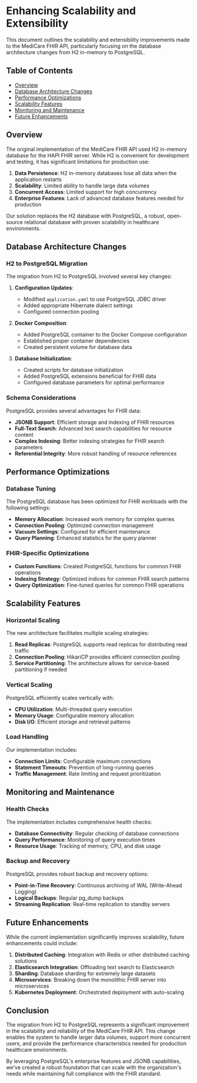 # Enhancing Scalability and Extensibility

This document outlines the scalability and extensibility improvements made to the MediCare FHIR API, particularly focusing on the database architecture changes from H2 in-memory to PostgreSQL.

## Table of Contents

- [Overview](#overview)
- [Database Architecture Changes](#database-architecture-changes)
- [Performance Optimizations](#performance-optimizations)
- [Scalability Features](#scalability-features)
- [Monitoring and Maintenance](#monitoring-and-maintenance)
- [Future Enhancements](#future-enhancements)

## Overview

The original implementation of the MediCare FHIR API used H2 in-memory database for the HAPI FHIR server. While H2 is convenient for development and testing, it has significant limitations for production use:

1. **Data Persistence**: H2 in-memory databases lose all data when the application restarts
2. **Scalability**: Limited ability to handle large data volumes
3. **Concurrent Access**: Limited support for high concurrency
4. **Enterprise Features**: Lack of advanced database features needed for production

Our solution replaces the H2 database with PostgreSQL, a robust, open-source relational database with proven scalability in healthcare environments.

## Database Architecture Changes

### H2 to PostgreSQL Migration

The migration from H2 to PostgreSQL involved several key changes:

1. **Configuration Updates**:
   - Modified `application.yaml` to use PostgreSQL JDBC driver
   - Added appropriate Hibernate dialect settings
   - Configured connection pooling

2. **Docker Composition**:
   - Added PostgreSQL container to the Docker Compose configuration
   - Established proper container dependencies
   - Created persistent volume for database data

3. **Database Initialization**:
   - Created scripts for database initialization
   - Added PostgreSQL extensions beneficial for FHIR data
   - Configured database parameters for optimal performance

### Schema Considerations

PostgreSQL provides several advantages for FHIR data:

- **JSONB Support**: Efficient storage and indexing of FHIR resources
- **Full-Text Search**: Advanced text search capabilities for resource content
- **Complex Indexing**: Better indexing strategies for FHIR search parameters
- **Referential Integrity**: More robust handling of resource references

## Performance Optimizations

### Database Tuning

The PostgreSQL database has been optimized for FHIR workloads with the following settings:

- **Memory Allocation**: Increased work memory for complex queries
- **Connection Pooling**: Optimized connection management
- **Vacuum Settings**: Configured for efficient maintenance
- **Query Planning**: Enhanced statistics for the query planner

### FHIR-Specific Optimizations

- **Custom Functions**: Created PostgreSQL functions for common FHIR operations
- **Indexing Strategy**: Optimized indices for common FHIR search patterns
- **Query Optimization**: Fine-tuned queries for common FHIR operations

## Scalability Features

### Horizontal Scaling

The new architecture facilitates multiple scaling strategies:

1. **Read Replicas**: PostgreSQL supports read replicas for distributing read traffic
2. **Connection Pooling**: HikariCP provides efficient connection pooling
3. **Service Partitioning**: The architecture allows for service-based partitioning if needed

### Vertical Scaling

PostgreSQL efficiently scales vertically with:

- **CPU Utilization**: Multi-threaded query execution
- **Memory Usage**: Configurable memory allocation
- **Disk I/O**: Efficient storage and retrieval patterns

### Load Handling

Our implementation includes:

- **Connection Limits**: Configurable maximum connections
- **Statement Timeouts**: Prevention of long-running queries
- **Traffic Management**: Rate limiting and request prioritization

## Monitoring and Maintenance

### Health Checks

The implementation includes comprehensive health checks:

- **Database Connectivity**: Regular checking of database connections
- **Query Performance**: Monitoring of query execution times
- **Resource Usage**: Tracking of memory, CPU, and disk usage

### Backup and Recovery

PostgreSQL provides robust backup and recovery options:

- **Point-in-Time Recovery**: Continuous archiving of WAL (Write-Ahead Logging)
- **Logical Backups**: Regular pg_dump backups
- **Streaming Replication**: Real-time replication to standby servers

## Future Enhancements

While the current implementation significantly improves scalability, future enhancements could include:

1. **Distributed Caching**: Integration with Redis or other distributed caching solutions
2. **Elasticsearch Integration**: Offloading text search to Elasticsearch
3. **Sharding**: Database sharding for extremely large datasets
4. **Microservices**: Breaking down the monolithic FHIR server into microservices
5. **Kubernetes Deployment**: Orchestrated deployment with auto-scaling

## Conclusion

The migration from H2 to PostgreSQL represents a significant improvement in the scalability and reliability of the MediCare FHIR API. This change enables the system to handle larger data volumes, support more concurrent users, and provide the performance characteristics needed for production healthcare environments.

By leveraging PostgreSQL's enterprise features and JSONB capabilities, we've created a robust foundation that can scale with the organization's needs while maintaining full compliance with the FHIR standard. 